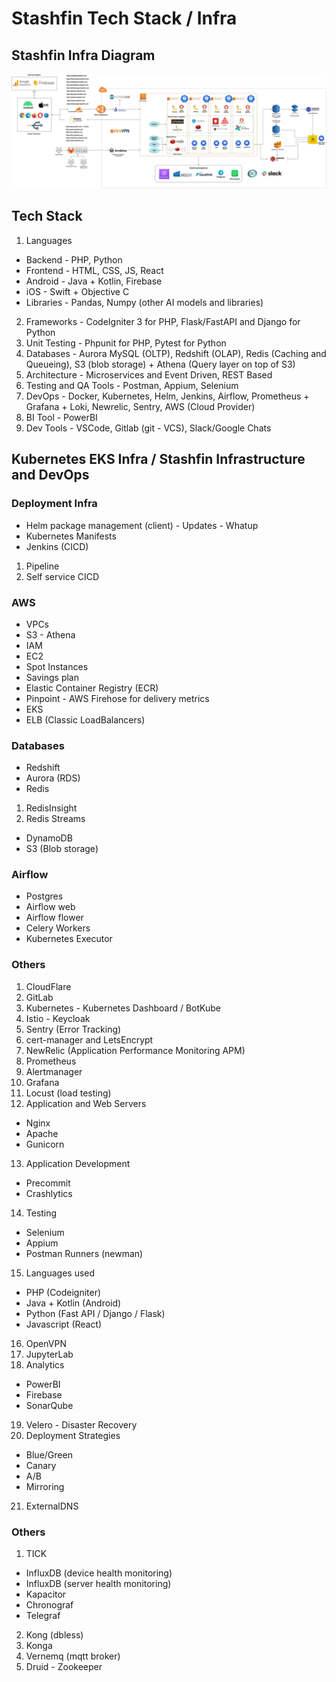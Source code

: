 # Stashfin Tech Stack / Infra

## Stashfin Infra Diagram

![image](../../media/stashfin-infra.drawio.jpg)

## Tech Stack

1. Languages

- Backend - PHP, Python
- Frontend - HTML, CSS, JS, React
- Android - Java + Kotlin, Firebase
- iOS - Swift + Objective C
- Libraries - Pandas, Numpy (other AI models and libraries)

2. Frameworks - CodeIgniter 3 for PHP, Flask/FastAPI and Django for Python
3. Unit Testing - Phpunit for PHP, Pytest for Python
4. Databases - Aurora MySQL (OLTP), Redshift (OLAP), Redis (Caching and Queueing), S3 (blob storage) + Athena (Query layer on top of S3)
5. Architecture - Microservices and Event Driven, REST Based
6. Testing and QA Tools - Postman, Appium, Selenium
7. DevOps - Docker, Kubernetes, Helm, Jenkins, Airflow, Prometheus + Grafana + Loki, Newrelic, Sentry, AWS (Cloud Provider)
8. BI Tool - PowerBI
9. Dev Tools - VSCode, Gitlab (git - VCS), Slack/Google Chats

## Kubernetes EKS Infra / Stashfin Infrastructure and DevOps

### Deployment Infra

- Helm package management (client) - Updates - Whatup
- Kubernetes Manifests
- Jenkins (CICD)

 1. Pipeline
 2. Self service CICD

### AWS

- VPCs
- S3 - Athena
- IAM
- EC2
- Spot Instances
- Savings plan
- Elastic Container Registry (ECR)
- Pinpoint - AWS Firehose for delivery metrics
- EKS
- ELB (Classic LoadBalancers)

### Databases

- Redshift
- Aurora (RDS)
- Redis

 1. RedisInsight
 2. Redis Streams

- DynamoDB
- S3 (Blob storage)

### Airflow

- Postgres
- Airflow web
- Airflow flower
- Celery Workers
- Kubernetes Executor

### Others

1. CloudFlare
2. GitLab
3. Kubernetes - Kubernetes Dashboard / BotKube
4. Istio - Keycloak
5. Sentry (Error Tracking)
6. cert-manager and LetsEncrypt
7. NewRelic (Application Performance Monitoring APM)
8. Prometheus
9. Alertmanager
10. Grafana
11. Locust (load testing)
12. Application and Web Servers

- Nginx
- Apache
- Gunicorn

13. Application Development

- Precommit
- Crashlytics

14. Testing

- Selenium
- Appium
- Postman Runners (newman)

15. Languages used

- PHP (Codeigniter)
- Java + Kotlin (Android)
- Python (Fast API / Django / Flask)
- Javascript (React)

16. OpenVPN
17. JupyterLab
18. Analytics

- PowerBI
- Firebase
- SonarQube

19. Velero - Disaster Recovery
20. Deployment Strategies

- Blue/Green
- Canary
- A/B
- Mirroring

21. ExternalDNS

### Others

1. TICK

- InfluxDB (device health monitoring)
- InfluxDB (server health monitoring)
- Kapacitor
- Chronograf
- Telegraf

2. Kong (dbless)
3. Konga
4. Vernemq (mqtt broker)
5. Druid - Zookeeper

